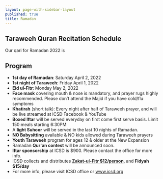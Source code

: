 ```yaml
---
layout: page-with-sidebar-layout
published: true
title: Ramadan
---
```


## Taraweeh Quran Recitation Schedule

Our qari for Ramadan 2022 is 

## Program 

- **1st day of Ramadan**: Saturday April 2, 2022
- **1st night of Taraweeh**: Friday April 1, 2022
- **Eid ul-Fitr**: Monday May 2, 2022
- **Face mask** covering mouth & nose is mandatory, and prayer rugs highly recommended. Please don’t attend the Majid if you have cold/flu symptoms 
- **Khatirah** (short talk): Every night after half of Taraweeh prayer, and will be live streamed at ICSD Facebook & YouTube 
- **Boxed Iftar** will be served everyday on first come first serve basis. Limit 150 meals starting 6:30PM
- A **light Suhoor** will be served in the last 10 nights of Ramadan.
- **NO Babysitting** available & NO kids allowed during Taraweeh prayers
- **Youth Taraweeh** program for ages 12 & older at the New Expansion 
- Ramadan **Qur'an contest** will be announced soon.
- **Iftar sponsorship** at ICSD is $900. Please contact the office for more info.
- ICSD collects and distributes [**Zakat-ul-Fitr $12/person**](https://goodbricks.org/cause/icsd.org/zakat-al-fitr-2022-icsd), and **Fidyah $15/day**
- For more info, please visit ICSD office or www.icsd.org


